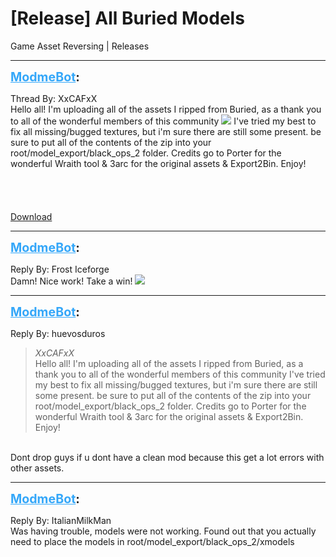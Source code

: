 # [Release] All Buried Models
Game Asset Reversing | Releases

---
<strong style="font-size: 1.4em;"><span style="text-decoration: underline;text-decoration-color: #34a7f9;"><span style="color:#34a7f9;">ModmeBot</span></span>:</strong>

<p>Thread By: XxCAFxX<br />Hello all! I&#39;m uploading all of the assets I ripped from Buried, as a thank you to all of the wonderful members of this community <img style="max-width: 500px;" src="http://aviacreations.com/modme/emoticons/smile.png"> I&#39;ve tried my best to fix all missing/bugged textures, but i&#39;m sure there are still some present. be sure to put all of the contents of the zip into your root/model_export/black_ops_2 folder. Credits go to Porter for the wonderful Wraith tool &amp; 3arc for the original assets &amp; Export2Bin. Enjoy! <br /> <br /> <br /> <br />              <br /><a href="https://mega.nz/#!FZEFVSqL!UZhl2T2TLiCvtyeVS8g-soL7d6ihY0s-oUKD9GpqLA4">Download</a></p>

---
<strong style="font-size: 1.4em;"><span style="text-decoration: underline;text-decoration-color: #34a7f9;"><span style="color:#34a7f9;">ModmeBot</span></span>:</strong>

<p>Reply By: Frost Iceforge<br />Damn! Nice work! Take a win! <img style="max-width: 500px;" src="http://aviacreations.com/modme/emoticons/wink.png"></p>

---
<strong style="font-size: 1.4em;"><span style="text-decoration: underline;text-decoration-color: #34a7f9;"><span style="color:#34a7f9;">ModmeBot</span></span>:</strong>

<p>Reply By: huevosduros<br /><blockquote><em>XxCAFxX</em><br />Hello all! I&#39;m uploading all of the assets I ripped from Buried, as a thank you to all of the wonderful members of this community  I&#39;ve tried my best to fix all missing/bugged textures, but i&#39;m sure there are still some present. be sure to put all of the contents of the zip into your root/model_export/black_ops_2 folder. Credits go to Porter for the wonderful Wraith tool &amp; 3arc for the original assets &amp; Export2Bin. Enjoy!                      </blockquote><br /> Dont drop guys if u dont have a clean mod because this get a lot errors with other assets.</p>

---
<strong style="font-size: 1.4em;"><span style="text-decoration: underline;text-decoration-color: #34a7f9;"><span style="color:#34a7f9;">ModmeBot</span></span>:</strong>

<p>Reply By: ItalianMilkMan<br />Was having trouble, models were not working. Found out that you actually need to place the models in root/model_export/black_ops_2/xmodels</p>

